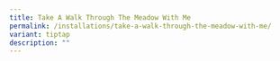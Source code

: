 ```yaml
---
title: Take A Walk Through The Meadow With Me
permalink: /installations/take-a-walk-through-the-meadow-with-me/
variant: tiptap
description: ""
---
```

